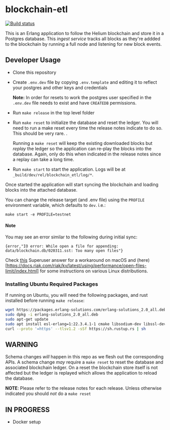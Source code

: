 # blockchain-etl

[![Build status](https://badge.buildkite.com/a1f6f5135577f0039b6bd6821d5c8f87466ff9c024dbf4a60b.svg)](https://buildkite.com/helium/blockchain-etl)

This is an Erlang application to follow the Helium blockchain and
store it in a Postgres database. This _ingest service_ tracks all
blocks as they're addded to the blockchain by running a full node and
listening for new block events.


## Developer Usage

* Clone this repository
* Create `.env.dev` file by copying `.env.template` and editing it to
  reflect your postgres and other keys and credentials

  **Note:** In order for resets to work the postgres user specified in
  the `.env.dev` file needs to exist and have `CREATEDB` permissions.

* Run `make release` in the top level folder
* Run `make reset` to initialize the database and reset the ledger. You will
  need to run a make reset every time the release notes indicate to do so. This
  should be very rare. .

  Running a `make reset` will keep the existing downloaded blocks but _replay_
  the ledger so the application can re-play the blocks into the database. Again,
  only do this when indicated in the release notes since a replay can take a
  long time.
* Run `make start` to start the application. Logs will be at
  `_build/dev/rel/blockchain_etl/log/*`.

Once started the application will start syncing the blockchain and
loading blocks into the attached database.

You can change the release target (and .env file) using the `PROFILE`
environment variable, which defaults to `dev`. i.e.:

```
make start -e PROFILE=testnet
```

#### Note
You may see an error similar to the following during initial sync:

`{error,"IO error: While open a file for appending: data/blockchain.db/020311.sst: Too many open files"}`

Check [this](https://superuser.com/a/443168) Superuser answer for a workaround
on macOS and
(here)[https://docs.riak.com/riak/kv/latest/using/performance/open-files-limit/index.html]
for some instructions on various Linux distributions.

### Installing Ubuntu Required Packages

If running on Ubuntu, you will need the following packages, and rust installed
before running `make release`:

```bash
wget https://packages.erlang-solutions.com/erlang-solutions_2.0_all.deb
sudo dpkg -i erlang-solutions_2.0_all.deb
sudo apt-get update
sudo apt install esl-erlang=1:22.3.4.1-1 cmake libsodium-dev libssl-dev build-essential
curl --proto '=https' --tlsv1.2 -sSf https://sh.rustup.rs | sh
```

## WARNING

Schema changes _will_ happen in this repo as we flesh out the
corresponding APIs. A schema change _may_ require a `make reset` to
reset the database and associated blockchain ledger. On a reset the
blockchain store itself is not affected but the ledger is replayed
which allows the application to reload the database.

**NOTE**: Please refer to the release notes for each release. Unless otherwise
indicated you should _not_ do a `make reset`

## IN PROGRESS

* Docker setup
